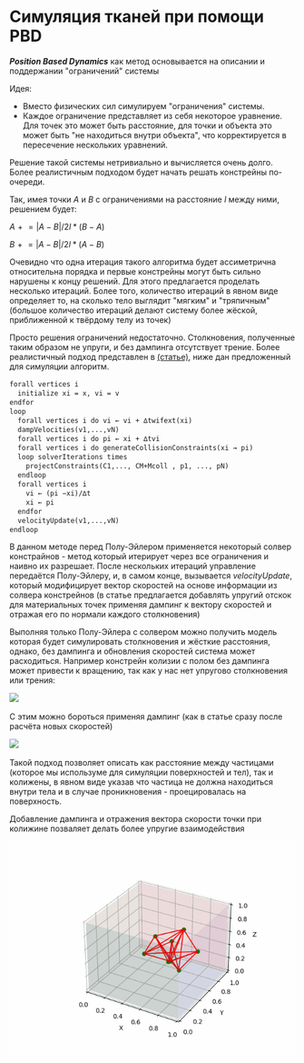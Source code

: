 # Симуляция тканей при помощи PBD

***Position Based Dynamics*** как метод основывается на описании и поддержании "ограничений" системы

Идея:
- Вместо физических сил симулируем "ограничения" системы.
- Каждое ограничение представляет из себя некоторое уравнение. Для точек это может быть расстояние, для точки и объекта это может быть "не находиться внутри объекта", что корректируется в пересечение нескольких уравнений.

Решение такой системы нетривиально и вычисляется очень долго. Более реалистичным подходом будет начать решать констрейны по-очереди.

Так, имея точки $A$ и $B$ с ограничениями на расстояние $l$ между ними, решением будет:

$A \mathrel{+}= |A-B|/2l * (B-A)$

$B \mathrel{+}= |A-B|/2l * (A-B)$

Очевидно что одна итерация такого алгоритма будет ассиметрична относительна порядка и первые констрейны могут быть сильно нарушены к концу решений. Для этого предлагается проделать несколько итераций. Более того, количество итераций в явном виде определяет то, на сколько тело выглядит "мягким" и "тряпичным" (большое количество итераций делают систему более жёской, приближенной к твёрдому телу из точек)

Просто решения ограничений недостаточно. Столкновения, полученные таким образом не упруги, и без дампинга отсутствует трение. Более реалистичный подход представлен в [(статье)](https://matthias-research.github.io/pages/publications/posBasedDyn.pdf), ниже дан предложенный для симуляции алгоритм.

```
forall vertices i
  initialize xi = x, vi = v
endfor
loop
  forall vertices i do vi ← vi + ∆twifext(xi)
  dampVelocities(v1,...,vN)
  forall vertices i do pi ← xi + ∆tvi
  forall vertices i do generateCollisionConstraints(xi → pi)
  loop solverIterations times
    projectConstraints(C1,..., CM+Mcoll , p1, ..., pN)
  endloop
  forall vertices i
    vi ← (pi −xi)/∆t
    xi ← pi
  endfor
  velocityUpdate(v1,...,vN)
endloop
```

В данном методе перед Полу-Эйлером применяется некоторый солвер констрайнов - метод который итерирует через все ограничения и наивно их разрешает. 
После нескольких итераций управление передаётся Полу-Эйлеру, и, в самом конце, вызывается *velocityUpdate*, который модифицирует вектор скоростей
на основе информации из солвера констрейнов (в статье предлагается добавлять упругий отскок для материальных точек применяя дампинг к вектору скоростей и отражая его по нормали каждого столкновения)

Выполняя только Полу-Эйлера с солвером можно получить модель которая будет симулировать столкновения и жёсткие расстояния, однако, без дампинга и обновления скоростей система может расходиться. 
Например констрейн колизии с полом без дампинга может привести к вращению, так как у нас нет упругово столкновения или трения:

![](bin/Cube_skewed_1iters_600frames.gif)

С этим можно бороться применяя дампинг (как в статье сразу после расчёта новых скоростей)

![](bin/Cube_skewed_1iters_600frames_0.1dump.gif)

Такой подход позволяет описать как расстояние между частицами (которое мы используме для симуляции поверхностей и тел), так и колижены, в явном
виде указав что частица не должна находиться внутри тела и в случае проникновения - проецировалась на поверхность.

Добавление дампинга и отражения вектора скорости точки при колижине позваляет делать более упругие взаимодействия

![](bin/Cube_with_physics.gif)
